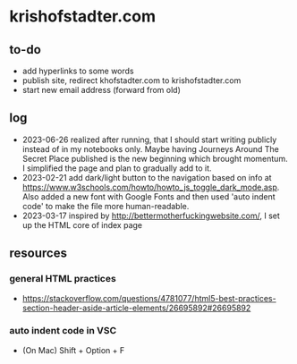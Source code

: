 # krishofstadter.com

## to-do
- add hyperlinks to some words
- publish site, redirect khofstadter.com to krishofstadter.com
- start new email address (forward from old)

## log
- 2023-06-26 realized after running, that I should start writing publicly instead of in my notebooks only. Maybe having Journeys Around The Secret Place published is the new beginning which brought momentum. I simplified the page and plan to gradually add to it. 
- 2023-02-21 add dark/light button to the navigation based on info at https://www.w3schools.com/howto/howto_js_toggle_dark_mode.asp.  Also added a new font with Google Fonts and then used 'auto indent code' to make the file more human-readable. 
- 2023-03-17 inspired by http://bettermotherfuckingwebsite.com/, I set up the HTML core of index page

## resources
### general HTML practices
-  https://stackoverflow.com/questions/4781077/html5-best-practices-section-header-aside-article-elements/26695892#26695892
### auto indent code in VSC
- (On Mac) Shift + Option + F
